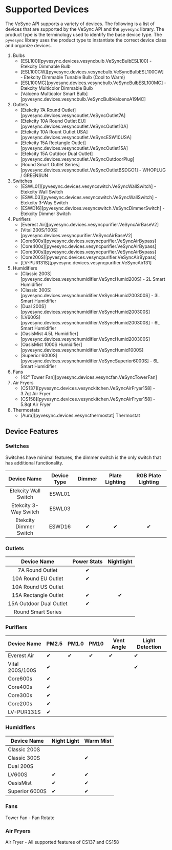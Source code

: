 # Supported Devices

The VeSync API supports a variety of devices. The following is a list of devices that are supported by the VeSync API and the `pyvesync` library. The product type is the terminology used to identify the base device type. The `pyvesync` library uses the product type to instantiate the correct device class and organize devices.

1. Bulbs
      - [ESL100][pyvesync.devices.vesyncbulb.VeSyncBulbESL100] - Etekcity Dimmable Bulb
      - [ESL100CW][pyvesync.devices.vesyncbulb.VeSyncBulbESL100CW] - Etekcity Dimmable Tunable Bulb (Cool to Warm)
      - [ESL100MC][pyvesync.devices.vesyncbulb.VeSyncBulbESL100MC] - Etekcity Multicolor Dimmable Bulb
      - [Valceno Multicolor Smart Bulb][pyvesync.devices.vesyncbulb.VeSyncBulbValcenoA19MC]
2. Outlets
      - [Etekcity 7A Round Outlet][pyvesync.devices.vesyncoutlet.VeSyncOutlet7A]
      - [Etekcity 10A Round Outlet EU][pyvesync.devices.vesyncoutlet.VeSyncOutlet10A]
      - [Etekcity 10A Rount Outlet USA][pyvesync.devices.vesyncoutlet.VeSyncESW10USA]
      - [Etekcity 15A Rectangle Outlet][pyvesync.devices.vesyncoutlet.VeSyncOutlet15A]
      - [Etekcity 15A Outdoor Dual Outlet][pyvesync.devices.vesyncoutlet.VeSyncOutdoorPlug]
      - [Round Smart Outlet Series][pyvesync.devices.vesyncoutlet.VeSyncOutletBSDGO1] - WHOPLUG / GREENSUN
3. Switches
      - [ESWL01][pyvesync.devices.vesyncswitch.VeSyncWallSwitch] - Etekcity Wall Switch
      - [ESWL03][pyvesync.devices.vesyncswitch.VeSyncWallSwitch] - Etekcity 3-Way Switch
      - [ESWD16][pyvesync.devices.vesyncswitch.VeSyncDimmerSwitch] - Etekcity Dimmer Switch
4. Purifiers
      - [Everest Air][pyvesync.devices.vesyncpurifier.VeSyncAirBaseV2]
      - [Vital 200S/100S][pyvesync.devices.vesyncpurifier.VeSyncAirBaseV2]
      - [Core600s][pyvesync.devices.vesyncpurifier.VeSyncAirBypass]
      - [Core400s][pyvesync.devices.vesyncpurifier.VeSyncAirBypass]
      - [Core300s][pyvesync.devices.vesyncpurifier.VeSyncAirBypass]
      - [Core200S][pyvesync.devices.vesyncpurifier.VeSyncAirBypass]
      - [LV-PUR131S][pyvesync.devices.vesyncpurifier.VeSyncAir131]
5. Humidifiers
      - [Classic 200S][pyvesync.devices.vesynchumidifier.VeSyncHumid200S] - 2L Smart Humidifier
      - [Classic 300S][pyvesync.devices.vesynchumidifier.VeSyncHumid200300S] - 3L Smart Humidifier
      - [Dual 200S][pyvesync.devices.vesynchumidifier.VeSyncHumid200300S]
      - [LV600S][pyvesync.devices.vesynchumidifier.VeSyncHumid200300S] - 6L Smart Humidifier
      - [OasisMist 4.5L Humidifier][pyvesync.devices.vesynchumidifier.VeSyncHumid200300S]
      - [OasisMist 1000S Humidifier][pyvesync.devices.vesynchumidifier.VeSyncHumid1000S]
      - [Superior 6000S][pyvesync.devices.vesynchumidifier.VeSyncSuperior6000S] - 6L Smart Humidifier
6. Fans
      - [42" Tower Fan][pyvesync.devices.vesyncfan.VeSyncTowerFan]
7. Air Fryers
      - [CS137][pyvesync.devices.vesynckitchen.VeSyncAirFryer158] - 3.7qt Air Fryer
      - [CS158][pyvesync.devices.vesynckitchen.VeSyncAirFryer158] - 5.8qt Air Fryer
8. Thermostats
      - [Aura][pyvesync.devices.vesyncthermostat] Thermostat

## Device Features

### Switches

Switches have minimal features, the dimmer switch is the only switch that has additional functionality.

| Device Name | Device Type | Dimmer | Plate Lighting | RGB Plate Lighting |
| :------: | :----: | :----: | :----: | :----: |
| Etekcity Wall Switch | ESWL01 | | | |
| Etekcity 3-Way Switch | ESWL03 | | | |
| Etekcity Dimmer Switch | ESWD16 | ✔ | ✔ | ✔ |

### Outlets

| Device Name | Power Stats | Nightlight |
| :------: | :----: | :----: |
| 7A Round Outlet | ✔ | |
| 10A Round EU Outlet | ✔ | |
| 10A Round US Outlet | | |
| 15A Rectangle Outlet | ✔ | ✔ |
| 15A Outdoor Dual Outlet | ✔ | |
| Round Smart Series | | |

### Purifiers

| Device Name | PM2.5 | PM1.0 | PM10 | Vent Angle | Light Detection |
| ------ | ----- | ----- | ----- | ----- | ----- |
| Everest Air | ✔ | ✔ | ✔ | ✔ | ✔ |
| Vital 200S/100S  | ✔ |  | | | ✔ |
| Core600s | ✔ |  | | | |
| Core400s | ✔ |  | | | |
| Core300s | ✔ |  | | | |
| Core200s | ✔ |  | | | |
| LV-PUR131S | ✔ |  | | | |

### Humidifiers

| Device Name | Night Light | Warm Mist |
| ------ | ----- | ----- |
| Classic 200S | | |
| Classic 300S | | ✔ |
| Dual 200S | | |
| LV600S | ✔ | ✔ |
| OasisMist | ✔ | ✔ |
| Superior 6000S | ✔ | ✔ |

### Fans

Tower Fan - Fan Rotate

### Air Fryers

Air Fryer - All supported features of CS137 and CS158
